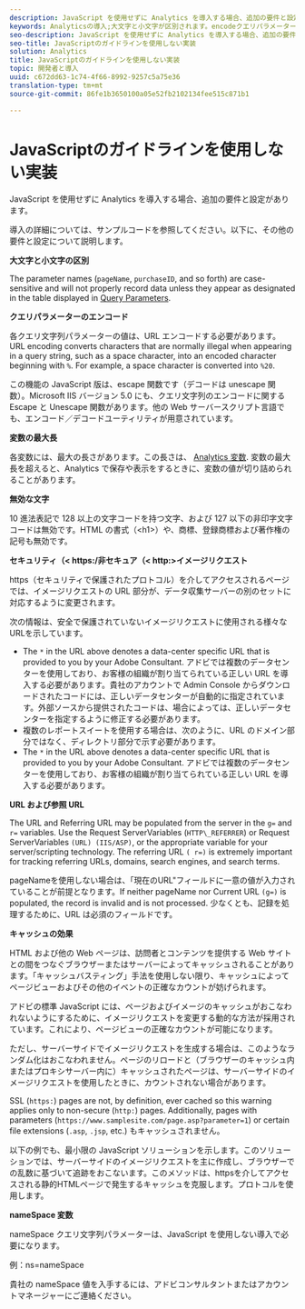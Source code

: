 ```yaml
---
description: JavaScript を使用せずに Analytics を導入する場合、追加の要件と設定があります。
keywords: Analyticsの導入;大文字と小文字が区別されます。encodeクエリパラメーター;無効な文字;セキュアイメージリクエスト;maximum variable length;参照、url;キャッシング;namespace
seo-description: JavaScript を使用せずに Analytics を導入する場合、追加の要件と設定があります。
seo-title: JavaScriptのガイドラインを使用しない実装
solution: Analytics
title: JavaScriptのガイドラインを使用しない実装
topic: 開発者と導入
uuid: c672dd63-1c74-4f66-8992-9257c5a75e36
translation-type: tm+mt
source-git-commit: 86fe1b3650100a05e52fb2102134fee515c871b1

---
```



# JavaScriptのガイドラインを使用しない実装

JavaScript を使用せずに Analytics を導入する場合、追加の要件と設定があります。

導入の詳細については、サンプルコードを参照してください。以下に、その他の要件と設定について説明します。

<!--Meike, I converted this from a table. Table within a table was a mess, and I'm not sure I captured everything. Please check this content against the orginal. -Bob -->

**大文字と小文字の区別**

The parameter names (`pageName`, `purchaseID`, and so forth) are case-sensitive and will not properly record data unless they appear as designated in the table displayed in [Query Parameters](../../../implement/js-implementation/data-collection/query-parameters.md).

**クエリパラメーターのエンコード**

各クエリ文字列パラメーターの値は、URL エンコードする必要があります。URL encoding converts characters that are normally illegal when appearing in a query string, such as a space character, into an encoded character beginning with `%`. For example, a space character is converted into `%20`.

この機能の JavaScript 版は、escape 関数です（デコードは unescape 関数）。Microsoft IIS バージョン 5.0 にも、クエリ文字列のエンコードに関する Escape と Unescape 関数があります。他の Web サーバースクリプト言語でも、エンコード／デコードユーティリティが用意されています。

**変数の最大長**

各変数には、最大の長さがあります。この長さは、 [Analytics 変数](../../../implement/js-implementation/c-variables/sc-variables.md). 変数の最大長を超えると、Analytics で保存や表示をするときに、変数の値が切り詰められることがあります。

**無効な文字**

10 進法表記で 128 以上の文字コードを持つ文字、および 127 以下の非印字文字コードは無効です。HTML の書式（&lt;h1&gt;）や、商標、登録商標および著作権の記号も無効です。

**セキュリティ（&lt; https:/非セキュア（&lt; http:&gt;イメージリクエスト**

https（セキュリティで保護されたプロトコル）を介してアクセスされるページでは、イメージリクエストの URL 部分が、データ収集サーバーの別のセットに対応するように変更されます。

次の情報は、安全で保護されていないイメージリクエストに使用される様々なURLを示しています。

* The `*` in the URL above denotes a data-center specific URL that is provided to you by your Adobe Consultant. アドビでは複数のデータセンターを使用しており、お客様の組織が割り当てられている正しい URL を導入する必要があります。貴社のアカウントで Admin Console からダウンロードされたコードには、正しいデータセンターが自動的に指定されています。外部ソースから提供されたコードは、場合によっては、正しいデータセンターを指定するように修正する必要があります。
* 複数のレポートスイートを使用する場合は、次のように、URL のドメイン部分ではなく、ディレクトリ部分で示す必要があります。
* The `*` in the URL above denotes a data-center specific URL that is provided to you by your Adobe Consultant. アドビでは複数のデータセンターを使用しており、お客様の組織が割り当てられている正しい URL を導入する必要があります。

**URL および参照 URL**

The URL and Referring URL may be populated from the server in the `g=` and `r=` variables. Use the Request ServerVariables (`HTTP\_REFERRER`) or Request ServerVariables `(URL) (IIS/ASP)`, or the appropriate variable for your server/scripting technology. The referring URL `( r=)` is extremely important for tracking referring URLs, domains, search engines, and search terms.

pageNameを使用しない場合は、「現在のURL"フィールドに一意の値が入力されていることが前提となります。If neither pageName nor Current URL `(g=)` is populated, the record is invalid and is not processed. 少なくとも、記録を処理するために、URL は必須のフィールドです。

**キャッシュの効果**

HTML および他の Web ページは、訪問者とコンテンツを提供する Web サイトとの間をつなぐブラウザーまたはサーバーによってキャッシュされることがあります。「キャッシュバスティング」手法を使用しない限り、キャッシュによってページビューおよびその他のイベントの正確なカウントが妨げられます。

アドビの標準 JavaScript には、ページおよびイメージのキャッシュがおこなわれないようにするために、イメージリクエストを変更する動的な方法が採用されています。これにより、ページビューの正確なカウントが可能になります。

ただし、サーバーサイドでイメージリクエストを生成する場合は、このようなランダム化はおこなわれません。ページのリロードと（ブラウザーのキャッシュ内またはプロキシサーバー内に）キャッシュされたページは、サーバーサイドのイメージリクエストを使用したときに、カウントされない場合があります。

SSL (`https:`) pages are not, by definition, ever cached so this warning applies only to non-secure (`http:`) pages. Additionally, pages with parameters (`https://www.samplesite.com/page.asp?parameter=1`) or certain file extensions (`.asp`, `.jsp`, etc.) もキャッシュされません。

以下の例でも、最小限の JavaScript ソリューションを示します。このソリューションでは、サーバーサイドのイメージリクエストを主に作成し、ブラウザーでの乱数に基づいて追跡をおこないます。このメソッドは、httpsを介してアクセスされる静的HTMLページで発生するキャッシュを克服します。プロトコルを使用します。

**nameSpace 変数**

nameSpace クエリ文字列パラメーターは、JavaScript を使用しない導入で必要になります。

例：ns=nameSpace

貴社の nameSpace 値を入手するには、アドビコンサルタントまたはアカウントマネージャーにご連絡ください。
